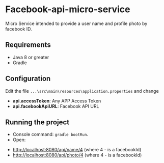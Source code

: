 # Facebook-api-micro-service

Micro Service intended to provide a user name and profile photo by facebook ID.

## Requirements

* Java 8 or greater
* Gradle

## Configuration

Edit the file `...\src\main\resources\application.properties` and change 
* **api.accessToken**: Any APP Access Token
* **api.facebookApiURL**: Facebook API URL

## Running the project

- Console command: `gradle bootRun`.
- Open:
 * [http://localhost:8080/api/name/4](http://localhost:8080/api/name/4) (where 4 - is a facebookId)
 * [http://localhost:8080/api/photo/4](http://localhost:8080/api/photo/4) (where 4 - is a facebookId)
